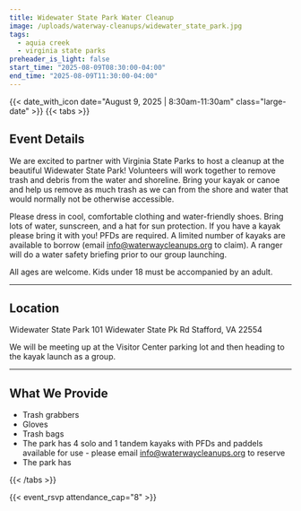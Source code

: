 ```yaml
---
title: Widewater State Park Water Cleanup
image: /uploads/waterway-cleanups/widewater_state_park.jpg
tags:
  - aquia creek
  - virginia state parks
preheader_is_light: false
start_time: "2025-08-09T08:30:00-04:00"
end_time: "2025-08-09T11:30:00-04:00"
---
```


{{< date_with_icon date="August 9, 2025 | 8:30am-11:30am" class="large-date" >}}
{{< tabs >}}
## Event Details

We are excited to partner with Virginia State Parks to host a cleanup at the beautiful Widewater State Park! Volunteers will work together to remove trash and debris from the water and shoreline. Bring your kayak or canoe and help us remove as much trash as we can from the shore and water that would normally not be otherwise accessible. 

Please dress in cool, comfortable clothing and water-friendly shoes. Bring lots of water, sunscreen, and a hat for sun protection. If you have a kayak please bring it with you! PFDs are required. A limited number of kayaks are available to borrow (email info@waterwaycleanups.org to claim). A ranger will do a water safety briefing prior to our group launching.

All ages are welcome. Kids under 18 must be accompanied by an adult.

---
## Location

Widewater State Park
101 Widewater State Pk Rd
Stafford, VA 22554

We will be meeting up at the Visitor Center parking lot and then heading to the kayak launch as a group.

---
## What We Provide

- Trash grabbers
- Gloves
- Trash bags
- The park has 4 solo and 1 tandem kayaks with PFDs and paddels available for use - please email info@waterwaycleanups.org to reserve
- The park has 

{{< /tabs >}}

{{< event_rsvp attendance_cap="8" >}}
